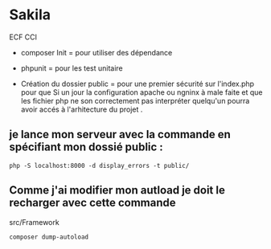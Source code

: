 # Sakila
ECF CCI



- composer Init = pour utiliser des dépendance 
- phpunit = pour les test unitaire

- Création du dossier public = pour une premier sécurité sur l'index.php 
pour que Si un jour la configuration apache ou ngninx à male faite et que les fichier php ne son correctement pas interpréter quelqu'un pourra avoir accés à l'arhitecture du projet .


<h2>je lance mon serveur avec la commande en spécifiant mon dossié public : </h2>

<code>php -S localhost:8000 -d display_errors -t public/</code>
<h2>Comme j'ai modifier mon autload je doit le recharger avec cette commande</h2>
<p>src/Framework</p>
<code>composer dump-autoload</code>